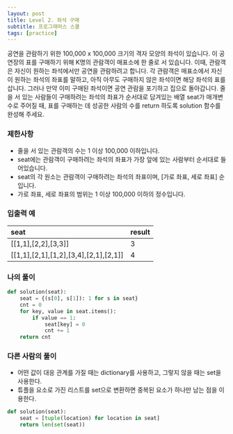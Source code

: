 ```yaml
---
layout: post
title: Level 2. 좌석 구매
subtitle: 프로그래머스 스쿨
tags: [practice]
---
```


공연을 관람하기 위한 100,000 x 100,000 크기의 격자 모양의 좌석이 있습니다.
이 공연장의 표를 구매하기 위해 K명의 관람객이 매표소에 한 줄로 서 있습니다. 이때, 관람객은 자신이 원하는 좌석에서만 공연을 관람하려고 합니다. 각 관람객은 매표소에서 자신이 원하는 좌석의 좌표를 말하고, 아직 아무도 구매하지 않은 좌석이면 해당 좌석의 표를 삽니다. 그러나 만약 이미 구매된 좌석이면 공연 관람을 포기하고 집으로 돌아갑니다. 줄을 서 있는 사람들이 구매하려는 좌석의 좌표가 순서대로 담겨있는 배열 seat가 매개변수로 주어질 때, 표를 구매하는 데 성공한 사람의 수를 return 하도록 solution 함수를 완성해 주세요.

### 제한사항
* 줄을 서 있는 관람객의 수는 1 이상 100,000 이하입니다.
* seat에는 관람객이 구매하려는 좌석의 좌표가 가장 앞에 있는 사람부터 순서대로 들어있습니다.
* seat의 각 원소는 관람객이 구매하려는 좌석의 좌표이며, [가로 좌표, 세로 좌표] 순입니다.
* 가로 좌표, 세로 좌표의 범위는 1 이상 100,000 이하의 정수입니다.

### 입출력 예

| seat | result |
| :--- | :--- |
| [[1,1],[2,2],[3,3]] | 3 |
| [[1,1],[2,1],[1,2],[3,4],[2,1],[2,1]] | 4 |

### 나의 풀이
```python
def solution(seat):
    seat = {(s[0], s[1]): 1 for s in seat}
    cnt = 0
    for key, value in seat.items():
        if value == 1:
            seat[key] = 0
            cnt += 1
    return cnt
```

### 다른 사람의 풀이
* 어떤 값이 대응 관계를 가질 때는 dictionary를 사용하고, 그렇지 않을 때는 set을 사용한다.
* 튜플을 요소로 가진 리스트를 set으로 변환하면 중복된 요소가 하나만 남는 점을 이용한다.

```python
def solution(seat):
    seat = [tuple(location) for location in seat]
    return len(set(seat)) 
```